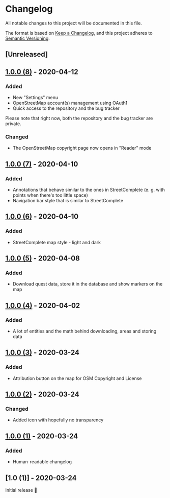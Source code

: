 # Changelog
All notable changes to this project will be documented in this file.

The format is based on [Keep a Changelog](https://keepachangelog.com/en/1.0.0/),
and this project adheres to [Semantic Versioning](https://semver.org/spec/v2.0.0.html).

## [Unreleased]

## [1.0.0 (8)] - 2020-04-12

### Added
- New "Settings" menu
- OpenStreetMap account(s) management using OAuth1
- Quick access to the repository and the bug tracker

Please note that right now, both the repository and the bug tracker are private.

### Changed
- The OpenStreetMap copyright page now opens in "Reader" mode

## [1.0.0 (7)] - 2020-04-10

### Added
- Annotations that behave similar to the ones in StreetComplete (e. g. with  points when there's too little space)
- Navigation bar style that is similar to StreetComplete

## [1.0.0 (6)] - 2020-04-10

### Added
- StreetComplete map style - light and dark

## [1.0.0 (5)] - 2020-04-08

### Added
- Download quest data, store it in the database and show markers on the map

## [1.0.0 (4)] - 2020-04-02

### Added
- A lot of entities and the math behind downloading, areas and storing data

## [1.0.0 (3)] - 2020-03-24

### Added
- Attribution button on the map for OSM Copyright and License

## [1.0.0 (2)] - 2020-03-24

### Changed
- Added icon with hopefully no transparency

## [1.0.0 (1)] - 2020-03-24

### Added
- Human-readable changelog

## [1.0 (1)] - 2020-03-24

Initial release 🎉

[1.0.0 (1)]: https://github.com/wtimme/OSM-Surveyor/compare/builds/beta/1.0-1...builds/beta/1.0.0-1
[1.0.0 (2)]: https://github.com/wtimme/OSM-Surveyor/compare/builds/beta/1.0.0-1...builds/beta/1.0.0-2
[1.0.0 (3)]: https://github.com/wtimme/OSM-Surveyor/compare/builds/beta/1.0.0-2...builds/beta/1.0.0-3
[1.0.0 (4)]: https://github.com/wtimme/OSM-Surveyor/compare/builds/beta/1.0.0-3...builds/beta/1.0.0-4
[1.0.0 (5)]: https://github.com/wtimme/OSM-Surveyor/compare/builds/beta/1.0.0-4...builds/beta/1.0.0-5
[1.0.0 (6)]: https://github.com/wtimme/OSM-Surveyor/compare/builds/beta/1.0.0-5...builds/beta/1.0.0-6
[1.0.0 (7)]: https://github.com/wtimme/OSM-Surveyor/compare/builds/beta/1.0.0-6...builds/beta/1.0.0-7
[1.0.0 (8)]: https://github.com/wtimme/OSM-Surveyor/compare/builds/beta/1.0.0-7...builds/beta/1.0.0-8
